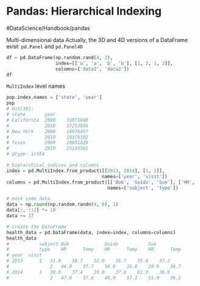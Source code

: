 # Pandas: Hierarchical Indexing
#DataScience/Handbook/pandas

Multi-dimensional data
Actually, the 3D and 4D versions of a DataFrame exist: `pd.Panel` and `pd.Panel4D`

```python
df = pd.DataFrame(np.random.rand(4, 2),
                  index=[['a', 'a', 'b', 'b'], [1, 2, 1, 2]],
                  columns=['data1', 'data2'])
df
```


`MultiIndex` level names
```python
pop.index.names = ['state', 'year']
pop
# Out[18]:
# state       year
# California  2000    33871648
#             2010    37253956
# New York    2000    18976457
#             2010    19378102
# Texas       2000    20851820
#             2010    25145561
# dtype: int64
```

```python
# hierarchical indices and columns
index = pd.MultiIndex.from_product([[2013, 2014], [1, 2]],
                                   names=['year', 'visit'])
columns = pd.MultiIndex.from_product([['Bob', 'Guido', 'Sue'], ['HR', 'Temp']],
                                     names=['subject', 'type'])

# mock some data
data = np.round(np.random.randn(4, 6), 1)
data[:, ::2] *= 10
data += 37

# create the DataFrame
health_data = pd.DataFrame(data, index=index, columns=columns)
health_data
# 			subject	Bob				Guido			Sue
#			type	HR		Temp	HR		Temp	HR		Temp
# year	visit						
# 2013		1	31.0	38.7	32.0	36.7	35.0	37.2
#	 			2	44.0	37.7	50.0	35.0	29.0	36.7
# 2014		1	30.0	37.4	39.0	37.8	61.0	36.9
# 				2	47.0	37.8	48.0	37.3	51.0	36.5

```


